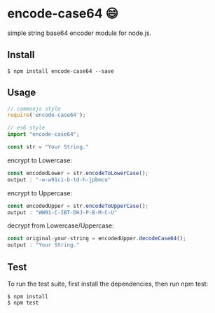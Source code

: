 # encode-case64 😄
simple string base64 encoder module for node.js.

## Install 
```
$ npm install encode-case64 --save
```
## Usage
```javascript
// commonjs style
require('encode-case64');

// es6 style
import "encode-case64";

const str = "Your String."
```
encrypt to Lowercase:
```javascript
const encodedLower = str.encodeToLowerCase();
output : "-w-w91ci-b-td-h-jpbmcu"
```
encrypt to Uppercase:
```javascript
const encodedUpper = str.encodeToUpperCase();
output : "WW91-C-IBT-DHJ-P-B-M-C-U"
```
decrypt from Lowercase/Uppercase:
```javascript
const original-your-string = encodedUpper.decodeCase64();
output : "Your String."
```

## Test
To run the test suite, first install the dependencies, then run npm test:
```
$ npm install
$ npm test
```